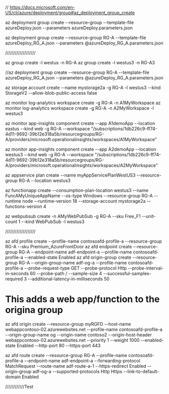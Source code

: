 // https://docs.microsoft.com/en-US/cli/azure/deployment/group#az_deployment_group_create

az deployment group create --resource-group <ResourceGroupName> --template-file azureDeploy.json --parameters azureDeploy.parameters.json


az deployment group create --resource-group RG-A --template-file azureDeploy_RG_A.json --parameters @azureDeploy_RG_A.parameters.json

///////////////////

az group create -l westus -n RG-A
az group create -l westus3 -n RG-A3

//az deployment group create --resource-group RG-A --template-file azureDeploy_RG_A.json --parameters @azureDeploy_RG_A.parameters.json

az storage account create --name mystorage2a -g RG-A -l westus3 --kind StorageV2 --allow-blob-public-access false

az monitor log-analytics workspace create -g RG-A -n A1MyWorkspace
az monitor log-analytics workspace create -g RG-A -n A2MyWorkspace -l westus3

az monitor app-insights component create --app A1demoApp --location eastus --kind web -g RG-A --workspace "/subscriptions/1db226c9-ff74-4d11-9692-39b12e318a5b/resourcegroups/RG-A/providers/microsoft.operationalinsights/workspaces/A1MyWorkspace"

az monitor app-insights component create --app A2demoApp --location westus3 --kind web -g RG-A --workspace "/subscriptions/1db226c9-ff74-4d11-9692-39b12e318a5b/resourcegroups/RG-A/providers/microsoft.operationalinsights/workspaces/A2MyWorkspace"

az appservice plan create --name myAppServicePlanWestUS3 --resource-group RG-A --location westus3


az functionapp create --consumption-plan-location westus3 --name FuncAMyUniqueAppName --os-type Windows --resource-group RG-A --runtime node --runtime-version 18 --storage-account mystorage2a --functions-version 4

az webpubsub create -n AMyWebPubSub -g RG-A --sku Free_F1 --unit-count 1 --kind WebPubSub -l westus3

///////////////////



az afd profile create --profile-name contosoafd-profile-a --resource-group RG-A --sku Premium_AzureFrontDoor
az afd endpoint create --resource-group RG-A --endpoint-name adf-endpoint-a --profile-name contosoafd-profile-a --enabled-state Enabled
az afd origin-group create --resource-group RG-A --origin-group-name adf-og-a --profile-name contosoafd-profile-a --probe-request-type GET --probe-protocol Http --probe-interval-in-seconds 60 --probe-path / --sample-size 4 --successful-samples-required 3 --additional-latency-in-milliseconds 50

# This adds a web app/function to the origina group
az afd origin create --resource-group myRGFD --host-name webappcontoso-02.azurewebsites.net --profile-name contosoafd-profile-a --origin-group-name og --origin-name contoso2 --origin-host-header webappcontoso-02.azurewebsites.net --priority 1 --weight 1000 --enabled-state Enabled --http-port 80 --https-port 443


az afd route create --resource-group RG-A --profile-name contosoafd-profile-a --endpoint-name adf-endpoint-a --forwarding-protocol MatchRequest --route-name adf-route-a-1 --https-redirect Enabled --origin-group adf-og-a --supported-protocols Http Https --link-to-default-domain Enabled

////////////Test


